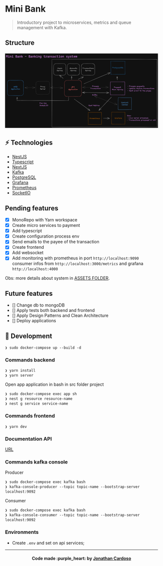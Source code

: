 # Mini Bank

> Introductory project to microservices, metrics and queue management with Kafka.

## Structure

<h3 align="left">
  <img alt="Structure of the project" title="#structure" width="800px" src=".github/structure.png"><br>
</h3>

## :zap: Technologies

- [NestJS](https://nestjs.com/)
- [Typescript](https://www.typescriptlang.org/)
- [NextJS](https://nextjs.org/)
- [Kafka](https://kafka.apache.org/)
- [PostgreSQL](https://www.postgresql.org/)
- [Grafana](https://grafana.com/)
- [Prometheus](https://prometheus.io/)
- [SocketIO](https://socket.io/pt-br/get-started/chat)

## Pending features

- [x] MonoRepo with Yarn workspace
- [x] Create micro services to payment
- [x] Add typescript
- [x] Create configuration process env
- [x] Send emails to the payee of the transaction
- [x] Create frontend
- [x] Add websocket
- [x] Add monitoring with prometheus in port `http://localhost:9090` consumer infos from `http://localhost:3000/metrics` and grafana `http://localhost:4000`

Obs: more details about system in [ASSETS FOLDER](./assets/).

## Future features

- [] Change db to mongoDB
- [] Apply tests both backend and frontend
- [] Apply Design Patterns and Clean Architecture
- [] Deploy applications

## :rocket: Development

```console
❯ sudo docker-compose up --build -d
```

### Commands backend

```console
❯ yarn install
❯ yarn server
```

Open app application in bash in src folder project

```console
❯ sudo docker-compose exec app sh
❯ nest g resource resource-name
❯ nest g service service-name
```

### Commands frontend

```console
❯ yarn dev
```

### Documentation API

[URL](http://localhost:3000/api/)

### Commands kafka console

Producer

```console
❯ sudo docker-compose exec kafka bash
❯ kafka-console-producer --topic topic-name --bootstrap-server localhost:9092
```

Consumer

```console
❯ sudo docker-compose exec kafka bash
❯ kafka-console-consumer --topic topic-name --bootstrap-server localhost:9092
```

### Environments

- Create `.env` and set on api services;

---

<h4 align="center">
  Code made :purple_heart: by <a href="https://www.linkedin.com/in/jonathanccardoso/" target="_blank">Jonathan Cardoso</a>
</h4>
